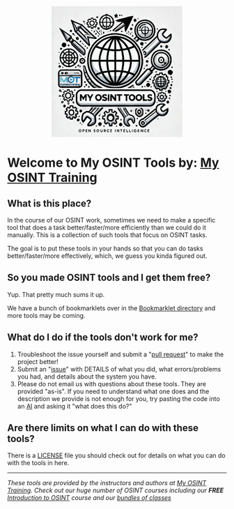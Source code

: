 <p align="center">
    <img src="logo.png" alt="My OSINT Tools logo" width="300">
</p>

# Welcome to My OSINT Tools by: [My OSINT Training](https://www.myosint.training)

## What is this place?

In the course of our OSINT work, sometimes we need to make a specific tool that does a task better/faster/more efficiently than we could do it manually. This is a collection of such tools that focus on OSINT tasks.

The goal is to put these tools in your hands so that you can do tasks better/faster/more effectively, which, we guess you kinda figured out.

## So you made OSINT tools and I get them free?

Yup. That pretty much sums it up.

We have a bunch of bookmarklets over in the [Bookmarklet directory](https://tools.myosint.training/bookmarklets/) and more tools may be coming.

## What do I do if the tools don't work for me?

1. Troubleshoot the issue yourself and submit a "[pull request](https://docs.github.com/en/pull-requests/collaborating-with-pull-requests/proposing-changes-to-your-work-with-pull-requests/about-pull-requests)" to make the project better!
2. Submit an "[issue](https://github.com/myosintllc/mot-osint-tools/issues)" with DETAILS of what you did, what errors/problems you had, and details about the system you have.
3. Please do not email us with questions about these tools. They are provided "as-is". If you need to understand what one does and the description we provide is not enough for you, try pasting the code into an [AI](https://chatgpt.com/) and asking it "what does this do?"

## Are there limits on what I can do with these tools?

There is a [LICENSE](https://github.com/myosintllc/mot-osint-tools/blob/main/LICENSE) file you should check out for details on what you can do with the tools in here.

---

_These tools are provided by the instructors and authors at [My OSINT Training](https://www.myosint.training). Check out our huge number of OSINT courses including our **FREE** [Introduction to OSINT](https://www.myosint.training/courses/introduction-to-osint) course and our [bundles of classes](https://www.myosint.training/pages/bundles)_

